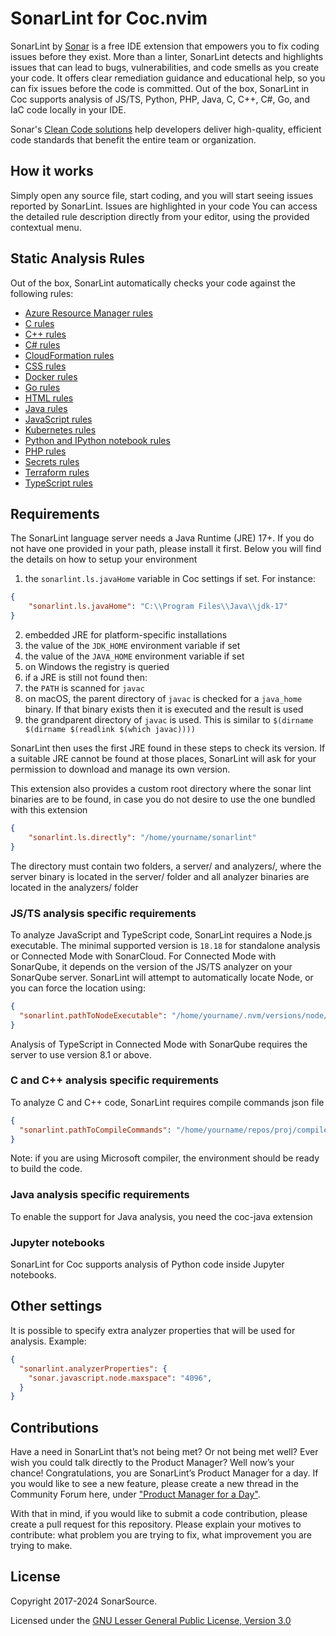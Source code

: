 # SonarLint for Coc.nvim

SonarLint by [Sonar](https://www.sonarsource.com/) is a free IDE extension that empowers you to fix coding issues before they exist. More than a linter, SonarLint detects and highlights issues that can lead to bugs, vulnerabilities, and code smells as you create your code. It offers clear remediation guidance and educational help, so you can fix issues before the code is committed.
Out of the box, SonarLint in Coc supports analysis of JS/TS, Python, PHP, Java, C, C++, C#, Go, and IaC code locally in your IDE.

Sonar's [Clean Code solutions](https://www.sonarsource.com/solutions/clean-code/) help developers deliver high-quality, efficient code standards that benefit the entire team or organization.

## How it works

Simply open any source file, start coding, and you will start seeing issues reported by SonarLint. Issues are highlighted in your code You can access the detailed rule description directly from your editor, using the provided contextual menu.

## Static Analysis Rules

Out of the box, SonarLint automatically checks your code against the following rules:

-   [Azure Resource Manager rules](https://rules.sonarsource.com/azureresourcemanager)
-   [C rules](https://rules.sonarsource.com/c)
-   [C++ rules](https://rules.sonarsource.com/cpp)
-   [C# rules](https://rules.sonarsource.com/csharp/)
-   [CloudFormation rules](https://rules.sonarsource.com/cloudformation)
-   [CSS rules](https://rules.sonarsource.com/css)
-   [Docker rules](https://rules.sonarsource.com/docker)
-   [Go rules](https://rules.sonarsource.com/go)
-   [HTML rules](https://rules.sonarsource.com/html)
-   [Java rules](https://rules.sonarsource.com/java)
-   [JavaScript rules](https://rules.sonarsource.com/javascript)
-   [Kubernetes rules](https://rules.sonarsource.com/kubernetes)
-   [Python and IPython notebook rules](https://rules.sonarsource.com/python)
-   [PHP rules](https://rules.sonarsource.com/php)
-   [Secrets rules](https://rules.sonarsource.com/secrets)
-   [Terraform rules](https://rules.sonarsource.com/terraform)
-   [TypeScript rules](https://rules.sonarsource.com/typescript)

## Requirements

The SonarLint language server needs a Java Runtime (JRE) 17+. If you do not have one provided in your path, please install it first. Below you will find the details on how to setup your environment

1.  the `sonarlint.ls.javaHome` variable in Coc settings if set. For instance:

```json
{
    "sonarlint.ls.javaHome": "C:\\Program Files\\Java\\jdk-17"
}
```

2.  embedded JRE for platform-specific installations
3.  the value of the `JDK_HOME` environment variable if set
4.  the value of the `JAVA_HOME` environment variable if set
5.  on Windows the registry is queried
6.  if a JRE is still not found then:
   1.  the `PATH` is scanned for `javac`
   2.  on macOS, the parent directory of `javac` is checked for a `java_home` binary. If that binary exists then it is executed and the result is used
   3.  the grandparent directory of `javac` is used. This is similar to `$(dirname $(dirname $(readlink $(which javac))))`

SonarLint then uses the first JRE found in these steps to check its version. If a suitable JRE cannot be found at those places, SonarLint will ask for your permission to download and manage its own version.

This extension also provides a custom root directory where the sonar lint binaries are to be found, in case you do not desire to use the one bundled with this extension

```json
{
    "sonarlint.ls.directly": "/home/yourname/sonarlint"
}
```

The directory must contain two folders, a server/ and analyzers/, where the server binary is located in the server/ folder and all analyzer binaries are located in the analyzers/ folder

### JS/TS analysis specific requirements

To analyze JavaScript and TypeScript code, SonarLint requires a Node.js executable. The minimal supported version is `18.18` for standalone analysis or Connected Mode with SonarCloud. For Connected Mode with SonarQube, it depends on the version of the JS/TS analyzer on your SonarQube server. SonarLint will attempt to automatically locate Node, or you can force the location using:

```json
{
  "sonarlint.pathToNodeExecutable": "/home/yourname/.nvm/versions/node/v18.18.0/bin/node"
}
```

Analysis of TypeScript in Connected Mode with SonarQube requires the server to use version 8.1 or above.

### C and C++ analysis specific requirements

To analyze C and C++ code, SonarLint requires compile commands json file

```json
{
  "sonarlint.pathToCompileCommands": "/home/yourname/repos/proj/compile_commands.json"
}
```

Note: if you are using Microsoft compiler, the environment should be ready to build the code.

### Java analysis specific requirements

To enable the support for Java analysis, you need the coc-java extension

### Jupyter notebooks

SonarLint for Coc supports analysis of Python code inside Jupyter notebooks.

## Other settings

It is possible to specify extra analyzer properties that will be used for analysis. Example:

```json
{
  "sonarlint.analyzerProperties": {
    "sonar.javascript.node.maxspace": "4096",
  }
}
```

## Contributions

Have a need in SonarLint that’s not being met? Or not being met well? Ever wish you could talk directly to the Product Manager? Well now’s your chance! Congratulations, you are SonarLint’s Product Manager for a day. If you would like to see a new feature, please create a new thread in the Community Forum here, under ["Product Manager for a Day"](https://community.sonarsource.com/c/sl/pm-for-a-day-sl/41).

With that in mind, if you would like to submit a code contribution, please create a pull request for this repository. Please explain your motives to contribute: what problem you are trying to fix, what improvement you are trying to make.

## License

Copyright 2017-2024 SonarSource.

Licensed under the [GNU Lesser General Public License, Version 3.0](http://www.gnu.org/licenses/lgpl.txt)

